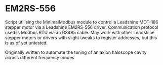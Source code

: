 # EM2RS-556

Script utilising the MinimalModbus module to control a Leadshine MOT-186 stepper motor via a Leadshine EM2RS-556 driver. Communication protocol used is Modbus RTU via an RS485 cable. May work with other Leadshine stepper motors or drivers with slight tweaks to register addresses, but this is as of yet untested.

Originally written to automate the tuning of an axion haloscope cavity across different frequency modes.
